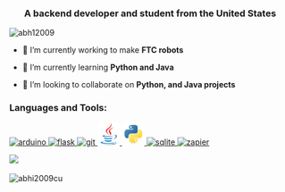 <h3 align="center">A backend developer and student from the United States</h3>

<p align="left"> <img src="https://komarev.com/ghpvc/?username=abh12009&label=Profile%20views&color=0e75b6&style=flat" alt="abh12009" v=1/> </p>

- 🔭 I’m currently working to make **FTC robots**

- 🌱 I’m currently learning **Python and Java**

- 👯 I’m looking to collaborate on **Python, and Java projects**

<h3 align="left">Languages and Tools:</h3>
<p align="left"> <a href="https://www.arduino.cc/" target="_blank" rel="noreferrer"> <img src="https://cdn.worldvectorlogo.com/logos/arduino-1.svg" alt="arduino" width="40" height="40"/> </a> <a href="https://flask.palletsprojects.com/" target="_blank" rel="noreferrer"> <img src="https://www.vectorlogo.zone/logos/palletsprojects_flask/palletsprojects_flask-icon.svg" alt="flask" width="40" height="40"/> </a> <a href="https://git-scm.com/" target="_blank" rel="noreferrer"> <img src="https://www.vectorlogo.zone/logos/git-scm/git-scm-icon.svg" alt="git" width="40" height="40"/> </a> <a href="https://www.java.com" target="_blank" rel="noreferrer"> <img src="https://raw.githubusercontent.com/devicons/devicon/master/icons/java/java-original.svg" alt="java" width="40" height="40"/> </a> <a href="https://www.python.org" target="_blank" rel="noreferrer"> <img src="https://raw.githubusercontent.com/devicons/devicon/master/icons/python/python-original.svg" alt="python" width="40" height="40"/> </a> <a href="https://www.sqlite.org/" target="_blank" rel="noreferrer"> <img src="https://www.vectorlogo.zone/logos/sqlite/sqlite-icon.svg" alt="sqlite" width="40" height="40"/> </a> <a href="https://zapier.com" target="_blank" rel="noreferrer"> <img src="https://www.vectorlogo.zone/logos/zapier/zapier-icon.svg" alt="zapier" width="40" height="40"/> </a> </p>

<p><img src="https://github-readme-stats.vercel.app/api/top-langs?username=abhi2009cu&layout=compact&count_private=false" /></p>

<!-- <p>&nbsp;<img align="center" src="https://github-readme-stats.vercel.app/api?username=abhi2009cu&show_icons=true&locale=en" alt="abhi2009cu" /></p> -->

<p><img align="center" src="https://github-readme-streak-stats.herokuapp.com/?user=abhi2009cu&" alt="abhi2009cu" /></p>
